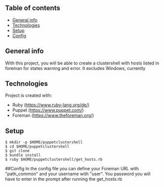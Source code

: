 ## Table of contents
* [General info](#general-info)
* [Technologies](#technologies)
* [Setup](#setup)
* [Config](#config)

## General info
With this project, you will be able to create a clustershell with hosts listed in foreman for states warning and error.
It excludes Windows, currently

## Technologies
Project is created with:
* Ruby (https://www.ruby-lang.org/de/)
* Puppet (https://www.puppet.com/)
* Foreman (https://www.theforeman.org/)
	
## Setup
```
$ mkdir -p $HOME/puppetclustershell
$ cd $HOME/puppetclustershell
$ git clone
$ bundle install
$ ruby $HOME/puppetclustershell/get_hosts.rb
```
##Config
In the config file you can define your Foreman URL with "path_common" and your username with "user".
You password you will have to enter in the prompt after running the get_hosts.rb


